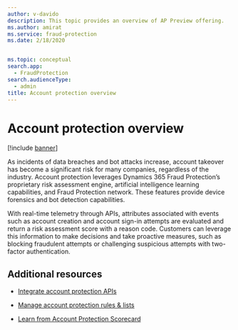 ```yaml
---
author: v-davido
description: This topic provides an overview of AP Preview offering.
ms.author: amirat
ms.service: fraud-protection
ms.date: 2/18/2020


ms.topic: conceptual
search.app: 
  - FraudProtection
search.audienceType:
  - admin
title: Account protection overview
---
```


# Account protection overview

[!include [banner](includes/preview-banner.md)]

As incidents of data breaches and bot attacks increase, account takeover has become a significant risk for many companies, regardless of the industry. Account protection leverages Dynamics 365 Fraud Protection’s proprietary risk assessment engine, artificial intelligence learning capabilities, and Fraud Protection network. These features provide device forensics and bot detection capabilities. 

With real-time telemetry through APIs, attributes associated with events such as account creation and account sign-in attempts are evaluated and return a risk assessment score with a reason code. Customers can leverage this information to make decisions and take proactive measures, such as blocking fraudulent attempts or challenging suspicious attempts with two-factor authentication.


## Additional resources
- [Integrate account protection APIs](integrate-ap-api.md) 

- [Manage account protection rules & lists](ap-rulesandlists.md) 

- [Learn from Account Protection Scorecard](ap-scorecard.md) 
